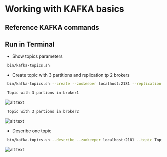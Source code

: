 
# Working with KAFKA basics

## Reference KAFKA commands 
###  

## Run in Terminal

* Show topics parameters
```bash
 bin/kafka-topics.sh
```

* Create topic with 3 partitions and replication tp 2 brokers
```bash
 bin/kafka-topics.sh --create --zookeeper localhost:2181 --replication-factor 2 --partitions 3 --topic TopicTest
```
```bash
 Topic with 3 partions in broker1
 ```
![alt text](https://achong.blob.core.windows.net/gitimages/topic_with_3_part_broker1.PNG)

```bash
 Topic with 3 partions in broker2
 ```
![alt text](https://achong.blob.core.windows.net/gitimages/topic_with_3_part_broker2.PNG)

* Describe one topic
```bash
 bin/kafka-topics.sh --describe --zookeeper localhost:2181 --topic TopicTest
```
![alt text](https://achong.blob.core.windows.net/gitimages/describe_topic.PNG)

